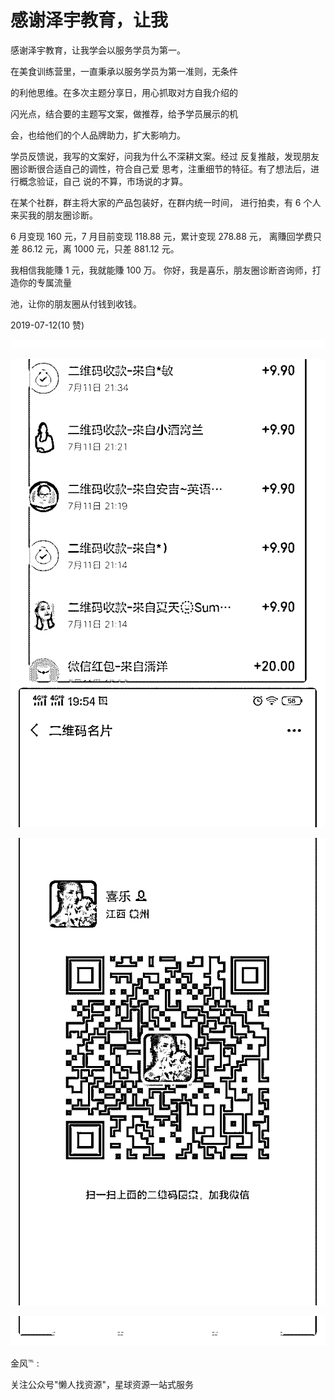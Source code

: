 # 感谢泽宇教育，让我

感谢泽宇教育，让我学会以服务学员为第一。

在美食训练营里，一直秉承以服务学员为第一准则，无条件

的利他思维。在多次主题分享日，用心抓取对方自我介绍的

闪光点，结合要的主题写文案，做推荐，给予学员展示的机

会，也给他们的个人品牌助力，扩大影响力。

学员反馈说，我写的文案好，问我为什么不深耕文案。经过 反复推敲，发现朋友圈诊断很合适自己的调性，符合自己爱 思考，注重细节的特征。有了想法后，进行概念验证，自己 说的不算，市场说的才算。

在某个社群，群主将大家的产品包装好，在群内统一时间， 进行拍卖，有 6 个人来买我的朋友圈诊断。

6 月变现 160 元，7 月目前变现 118.88 元，累计变现 278.88 元， 离賺回学费只差 86.12 元，离 1000 元，只差 881.12 元。

我相信我能賺 1 元，我就能賺 100 万。 你好，我是喜乐，朋友圈诊断咨询师，打造你的专属流量

池，让你的朋友圈从付钱到收钱。

2019-07-12(10 赞)

![image](img/Image_327.png)

![image](img/Image_328.png)

![image](img/Image_329.png)

![image](img/Image_330.png)

金风℡ :

关注公众号"懒人找资源"，星球资源一站式服务